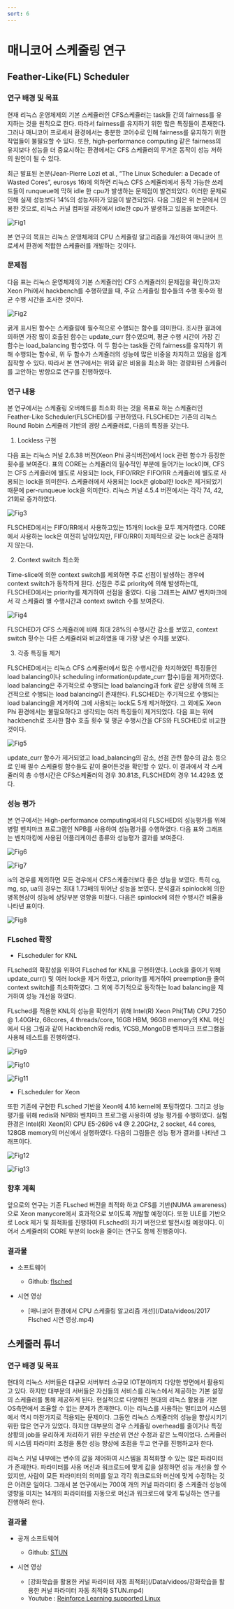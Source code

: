 ```yaml
---
sort: 6
---
```


# 매니코어 스케줄링 연구

## Feather-Like(FL) Scheduler

### 연구 배경 및 목표

현재 리눅스 운영체제의 기본 스케쥴러인 CFS스케쥴러는 task들 간의 fairness를 유지하는 것을 원칙으로 한다. 따라서 fairness를 유지하기 위한 많은 특징들이 존재한다. 그러나 매니코어 프로세서 환경에서는 충분한 코어수로 인해 fairness를 유지하기 위한 작업들이 불필요할 수 있다. 또한, high-performance computing 같은 fairness의 유지보다 성능을 더 중요시하는 환경에서는 CFS 스케쥴러의 무거운 동작이 성능 저하의 원인이 될 수 있다.

최근 발표된 논문(Jean-Pierre Lozi et al., “The Linux Scheduler: a Decade of Wasted Cores”, eurosys 16)에 의하면 리눅스 CFS 스케쥴러에서 동작 가능한 쓰레드들이 runqueue에 막혀 idle 한 cpu가 발생하는 문제점이 발견되었다. 이러한 문제로 인해 실제 성능보다 14%의 성능저하가 있음이 발견되었다. 다음 그림은 위 논문에서 인용한 것으로, 리눅스 커널 컴파일 과정에서 idle한 cpu가 발생하고 있음을 보여준다.

![Fig1](/Data/images/02/02-06-01.png)

본 연구의 목표는 리눅스 운영체제의 CPU 스케쥴링 알고리즘을 개선하여 매니코어 프로세서 환경에 적합한 스케쥴러를 개발하는 것이다.

### 문제점

다음 표는 리눅스 운영체제의 기본 스케쥴러인 CFS 스케쥴러의 문제점을 확인하고자 Xeon Phi에서 hackbench를 수행하였을 때, 주요 스케쥴링 함수들의 수행 횟수와 평균 수행 시간을 조사한 것이다.

![Fig2](/Data/images/02/02-06-02.png)

굵게 표시된 함수는 스케쥴링에 필수적으로 수행되는 함수를 의미한다. 조사한 결과에 의하면 가장 많이 호출된 함수는 update_curr 함수였으며, 평균 수행 시간이 가장 긴 함수는 load_balancing 함수였다. 이 두 함수는 task들 간의 fairness를 유지하기 위해 수행되는 함수로, 위 두 함수가 스케쥴러의 성능에 많은 비중을 차지하고 있음을 쉽게 짐작할 수 있다. 따라서 본 연구에서는 위와 같은 비용을 최소화 하는 경량화된 스케쥴러를 고안하는 방향으로 연구를 진행하였다.

### 연구 내용

본 연구에서는 스케쥴링 오버헤드를 최소화 하는 것을 목표로 하는 스케쥴러인 Feather-Like Scheduler(FLSCHED)를 구현하였다. FLSCHED는 기존의 리눅스 Round Robin 스케쥴러 기반의 경량 스케쥴러로, 다음의 특징을 갖는다.

1. Lockless 구현

다음 표는 리눅스 커널 2.6.38 버전(Xeon Phi 공식버전)에서 lock 관련 함수가 등장한 횟수를 보여준다. 표의 CORE는 스케쥴러의 필수적인 부분에 들어가는 lock이며, CFS는 CFS 스케쥴러에 별도로 사용되는 lock, FIFO/RR은 FIFO/RR 스케쥴러에 별도로 사용되는 lock을 의미한다. 스케쥴러에서 사용되는 lock은 global한 lock은 제거되었기 때문에 per-runqueue lock을 의미한다. 리눅스 커널 4.5.4 버전에서는 각각 74, 42, 21회로 증가하였다.

![Fig3](/Data/images/02/02-06-03.png)

FLSCHED에서는 FIFO/RR에서 사용하고있는 15개의 lock을 모두 제거하였다. CORE에서 사용하는 lock은 여전히 남아있지만, FIFO/RR이 자체적으로 갖는 lock은 존재하지 않는다. 

2. Context switch 최소화

Time-slice에 의한 context switch를 제외하면 주로 선점이 발생하는 경우에 context switch가 동작하게 된다. 선점은 주로 priority에 의해 발생하는데, FLSCHED에서는 priority를 제거하여 선점을 줄였다. 다음 그래프는 AIM7 벤치마크에서 각 스케쥴러 별 수행시간과 context switch 수를 보여준다.

![Fig4](/Data/images/02/02-06-04.png)

FLSCHED가 CFS 스케쥴러에 비해 최대 28%의 수행시간 감소를 보였고, context switch 횟수는 다른 스케쥴러와 비교하였을 때 가장 낮은 수치를 보였다.

3. 각종 특징들 제거

FLSCHED에서는 리눅스 CFS 스케쥴러에서 많은 수행시간을 차지하였던 특징들인 load balancing이나 scheduling information(update_curr 함수)등을 제거하였다. load balancing은 주기적으로 수행되는 load balancing과 fork 같은 상황에 의해 조건적으로 수행되는 load balancing이 존재한다. FLSCHED는 주기적으로 수행되는 load balancing을 제거하여 그에 사용되는 lock도 5개 제거하였다. 그 외에도 Xeon Phi 환경에서는 불필요하다고 생각되는 여러 특징들이 제거되었다. 다음 표는 위에 hackbench로 조사한 함수 호출 횟수 및 평균 수행시간을 CFS와 FLSCHED로 비교한것이다.

![Fig5](/Data/images/02/02-06-05.png)

update_curr 함수가 제거되었고 load_balancing의 감소, 선점 관련 함수의 감소 등으로 인해 필수 스케쥴링 함수들도 같이 줄어든것을 확인할 수 있다. 이 결과에서 각 스케쥴러의 총 수행시간은 CFS스케쥴러의 경우 30.81초, FLSCHED의 경우 14.429초 였다.  

### 성능 평가

본 연구에서는 High-performance computing에서의 FLSCHED의 성능평가를 위해 병렬 벤치마크 프로그램인 NPB를 사용하여 성능평가를 수행하였다. 다음 표와 그래프는 벤치마킹에 사용된 어플리케이션 종류와 성능평가 결과를 보여준다.

![Fig6](/Data/images/02/02-06-06.png)

![Fig7](/Data/images/02/02-06-07.png)


is의 경우를 제외하면 모든 경우에서 CFS스케쥴러보다 좋은 성능을 보였다. 특히 cg, mg, sp, ua의 경우는 최대 1.73배의 뛰어난 성능을 보였다. 분석결과 spinlock에 의한 병목현상이 성능에 상당부분 영향을 미쳤다. 다음은 spinlock에 의한 수행시간 비율을 나타낸 표이다.

![Fig8](/Data/images/02/02-06-08.png)

### FLsched 확장

* FLscheduler for KNL 

FLsched의 확장성을 위하여 FLsched for KNL을 구현하였다. Lock을 줄이기 위해 update_curr() 및 여러 lock을 제거 하였고, priority를 제거하여 preemption을 줄여 context switch를 최소화하였다. 그 외에 주기적으로 동작하는 load balancing을 제거하여 성능 개선을 하였다.

FLsched를 적용한 KNL의 성능을 확인하기 위해 Intel(R) Xeon Phi(TM) CPU 7250 @ 1.40GHz, 68cores, 4 threads/core, 16GB HBM, 96GB memory의 KNL 머신에서 다음 그림과 같이 Hackbench와 redis, YCSB_MongoDB 벤치마크 프로그램을 사용해 테스트를 진행하였다.

![Fig9](/Data/images/02/02-06-09.png)

![Fig10](/Data/images/02/02-06-10.png)

![Fig11](/Data/images/02/02-06-11.png)

* FLscheduler for Xeon

또한 기존에 구현한 FLsched 기반을 Xeon에 4.16 kernel에 포팅하였다. 그리고 성능평가를 위해 redis와 NPB와 벤치마크 프로그램 사용하여 성능 평가를 수행하였다. 실험 환경은 Intel(R) Xeon(R) CPU E5-2696 v4 @ 2.20GHz, 2 socket, 44 cores, 128GB memory의 머신에서 실행하였다. 다음의 그림들은 성능 평가 결과를 나타낸 그래프이다.

![Fig12](/Data/images/02/02-06-12.png)

![Fig13](/Data/images/02/02-06-13.png)

### 향후 계획

앞으로의 연구는 기존 FLsched 버전을 최적화 하고 CFS를 기반(NUMA awareness)으로 Xeon manycore에서 효과적으로 보이도록 개발할 예정이다. 또한 ULE를 기반으로 Lock 제거 및 최적화를 진행하여 FLsched의 차기 버전으로 발전시킬 예정이다. 이어서 스케쥴러의 CORE 부분의 lock을 줄이는 연구도 함께 진행중이다.

### 결과물

* 소프트웨어
  - Github: [flsched](https://github.com/oslab-swrc/flsched)

* 시연 영상
  - [매니코어 환경에서 CPU 스케줄링 알고리즘 개선](/Data/videos/2017 Flsched 시연 영상.mp4)


## 스케줄러 튜너

### 연구 배경 및 목표

현대의 리눅스 서버들은 대규모 서버부터 소규모 IOT분야까지 다양한 방면에서 활용되고 있다. 하지만 대부분의 서버들은 자신들의 서비스를 리눅스에서 제공하는 기본 설정의 스케쥴러를 통해 제공하게 된다. 현실적으로 다양해진 현대의 리눅스 활용을 기본 OS측면에서 조율할 수 없는 문제가 존재한다. 이는 리눅스를 사용하는 멀티코어 시스템에서 역시 마찬가지로 적용되는 문제이다. 그동안 리눅스 스케쥴러의 성능을 향상시키기 위한 많은 연구가 있었다. 하지만 대부분의 경우 스케쥴링 overhead를 줄이거나 특정 상황의 job을 유리하게 처리하기 위한 우선순위 연산 수정과 같은 노력이었다. 스케쥴러의 시스템 파라미터 조정을 통한 성능 향상에 초점을 두고 연구를 진행하고자 한다.

리눅스 커널 내부에는 변수의 값을 제어하여 시스템을 최적화할 수 있는 많은 파라미터가 존재한다. 파라미터를 사용 머신과 워크로드에 맞게 값을 설정하면 성능 개선을 할 수 있지만, 사람이 모든 파라미터의 의미를 알고 각각 워크로드와 머신에 맞게 수정하는 것은 어려운 일이다. 그래서 본 연구에서는 700여 개의 커널 파라미터 중 스케줄러 성능에 영향을 미치는 14개의 파라미터를 자동으로 머신과 워크로드에 맞게 튜닝하는 연구를 진행하려 한다.

### 결과물

* 공개 소프트웨어
  - Github: [STUN](https://github.com/oslab-swrc/stun)

* 시연 영상
  - [강화학습을 활용한 커널 파라미터 자동 최적화](/Data/videos/강화학습을 활용한 커널 파라미터 자동 최적화 STUN.mp4)
  - Youtube : [Reinforce Learning supported Linux](https://youtu.be/rbQf_j7UUeg)
